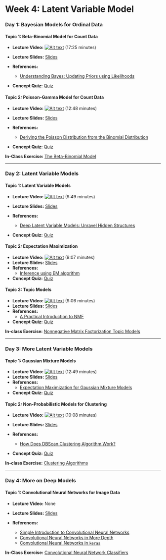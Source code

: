 # Week 4: Latent Variable Model

### Day 1: Bayesian Models for Ordinal Data

#### **Topic 1:** Beta-Binomial Model for Count Data

- **Lecture Video:** [![Alt text](https://img.youtube.com/vi/S_SiFdP-He4/0.jpg)](https://youtu.be/S_SiFdP-He4) (17:25 minutes)

- **Lecture Slides:** [Slides](https://drive.google.com/file/d/19kBIkDiFJldrd6SN-rhQqeBXcF_5Aebe/view?usp=sharing)
- **References:** 
  - [Understanding Bayes: Updating Priors using Likelihoods](https://alexanderetz.com/2015/07/25/understanding-bayes-updating-priors-via-the-likelihood/)
- **Concept Quiz:** [Quiz](https://drive.google.com/file/d/1AMSwPdajenEcuK1_IeBDN5-0yJT37t9e/view?usp=sharing)
  
#### **Topic 2:** Poisson-Gamma Model for Count Data

- **Lecture Video:** [![Alt text](https://img.youtube.com/vi/JLuthDVhZE8/0.jpg)](https://youtu.be/JLuthDVhZE8) (12:48 minutes)

- **Lecture Slides:** [Slides](https://drive.google.com/file/d/1UXz35JMbh1V16gfS90I8HnMz2IlxpTfd/view?usp=sharing)
- **References:** 
  - [Deriving the Poisson Distribution from the Binomial Distribution](https://medium.com/@andrew.chamberlain/deriving-the-poisson-distribution-from-the-binomial-distribution-840cc1668239)
  
- **Concept Quiz:** [Quiz](https://drive.google.com/file/d/1JSKGsgwUnTFc-tyfqlm6d7kHzMyLlqKX/view?usp=sharing)
  

**In-Class Exercise:** [The Beta-Binomial Model](https://colab.research.google.com/drive/1zow966jzS7yxJIGpls-f7r2Qj_QTakL6?usp=sharing)


---

### Day 2: Latent Variable Models

#### **Topic 1:** Latent Variable Models

- **Lecture Video:** [![Alt text](https://img.youtube.com/vi/BIyju13J7H8/0.jpg)](https://youtu.be/BIyju13J7H8) (9:49 minutes)

- **Lecture Slides:** [Slides](https://drive.google.com/file/d/1ljzjRLfRRwkbxeO2Kvw6UybGhLFRPqyh/view?usp=sharing)
- **References:** 
  - [Deep Latent Variable Models: Unravel Hidden Structures](https://towardsdatascience.com/deep-latent-variable-models-unravel-hidden-structures-a5df0fd32ae2)
- **Concept Quiz:** [Quiz](https://drive.google.com/file/d/1ML7CeVQJYYYZ1tXGKqGIwgFItmXBnQ7X/view?usp=sharing)
    
#### **Topic 2:**  Expectation Maximization

- **Lecture Video:** [![Alt text](https://img.youtube.com/vi/AzVN_Id2L3g/0.jpg)](https://youtu.be/AzVN_Id2L3g) (9:07 minutes)
- **Lecture Slides:** [Slides](https://drive.google.com/file/d/1Cyj-TziuLw_87xWlTeXcjlm4rNLy9vcT/view?usp=sharing)
- **References:** 
  - [Inference using EM algorithm](https://towardsdatascience.com/inference-using-em-algorithm-d71cccb647bc)
- **Concept Quiz:** [Quiz](https://drive.google.com/file/d/1AZZ_HPO6hefS5rTmiHkDiTp4aL5k8_Bb/view?usp=sharing)
  
#### **Topic 3:**  Topic Models

- **Lecture Video:** [![Alt text](https://img.youtube.com/vi/MSUcFos1sE0/0.jpg)](https://youtu.be/MSUcFos1sE0) (9:06 minutes)
- **Lecture Slides:** [Slides](https://drive.google.com/file/d/1LdXBIZ-gX55schFOhUXXZIrsiI16qe7r/view?usp=sharing)
- **References:** 
  - [A Practical Introduction to NMF](https://mlexplained.com/2017/12/28/a-practical-introduction-to-nmf-nonnegative-matrix-factorization/)
- **Concept Quiz:** [Quiz](https://drive.google.com/file/d/1amx8ptajhkhuSHqt1NOYzrpmmeDv1JUz/view?usp=sharing)


**In-class Exercise:** [Nonnegative Matrix Factorization Topic Models](https://colab.research.google.com/drive/1oo62ng3GruCUibgxE9hiI3dXdfUDTZmi?usp=sharing)

---

### Day 3: More Latent Variable Models

#### **Topic 1:** Gaussian Mixture Models

- **Lecture Video:** [![Alt text](https://img.youtube.com/vi/hGRQSJosNSY/0.jpg)](https://youtu.be/hGRQSJosNSY) (12:49 minutes)
- **Lecture Slides:** [Slides](https://drive.google.com/file/d/1uScdtqz6BAZggsWiYN36NNVogpVV_fMs/view?usp=sharing)
- **References:** 
  - [Expectation Maximization for Gaussian Mixture Models](https://medium.com/@jonathan_hui/machine-learning-expectation-maximization-algorithm-em-2e954cb76959)
- **Concept Quiz:** [Quiz](https://drive.google.com/file/d/1lcdkr9JHY-HbDHm_sEmunHfhoie7WMe6/view?usp=sharing)
    
#### **Topic 2:** Non-Probabilistic Models for Clustering

- **Lecture Video:** [![Alt text](https://img.youtube.com/vi/Lf_qCE-ECwk/0.jpg)](https://youtu.be/Lf_qCE-ECwk) (10:08 minutes)

- **Lecture Slides:** [Slides](https://drive.google.com/file/d/15KRZHM47tMDLTjM2kuFx1VQlQAq3L-JS/view?usp=sharing)
- **References:** 
  - [How Does DBScan Clustering Algorithm Work?](https://medium.com/@shritamkumarmund.98/how-dbscan-algorithm-works-2b5bef80fb3)
- **Concept Quiz:** [Quiz](https://drive.google.com/file/d/1o_gfBFAr0FAeGVEK_PM_ydUOEYe8yXhV/view?usp=sharing)
        
**In-class Exercise:** [Clustering Algorithms](https://colab.research.google.com/drive/1qF8NH9S1h5jk5V3LhVVlxdwF3WmF3V_r?usp=sharing)

---

### Day 4: More on Deep Models

#### **Topic 1:**    Convolutional Neural Networks for Image Data
- **Lecture Video:** None

- **Lecture Slides:** [Slides]()
- **References:** 
  - [Simple Introduction to Convolutional Neural Networks](https://towardsdatascience.com/simple-introduction-to-convolutional-neural-networks-cdf8d3077bac)
  - [Convolutional Neural Networks in More Depth](https://towardsdatascience.com/convolutional-neural-networks-in-practice-406426c6c19a)
  - [Convolutional Neural Networks in `keras`](https://towardsdatascience.com/applied-deep-learning-part-4-convolutional-neural-networks-584bc134c1e2)
  
  
  
**In-Class Exercise:** [Convolutional Neural Network Classifiers](https://colab.research.google.com/drive/12cCMAAhBK8b3kllg62bY36yt9_eUARWT?usp=sharing)
